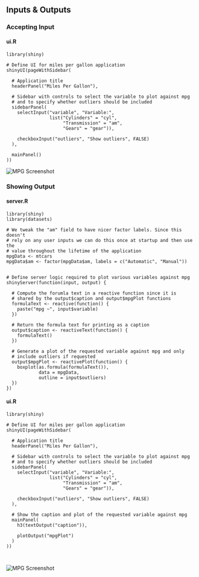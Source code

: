 

## Inputs & Outputs


### Accepting Input

#### ui.R

<pre><code class="r">library(shiny)

# Define UI for miles per gallon application
shinyUI(pageWithSidebar(

  # Application title
  headerPanel(&quot;Miles Per Gallon&quot;),

  # Sidebar with controls to select the variable to plot against mpg
  # and to specify whether outliers should be included
  sidebarPanel(
    selectInput(&quot;variable&quot;, &quot;Variable:&quot;,
                list(&quot;Cylinders&quot; = &quot;cyl&quot;, 
                     &quot;Transmission&quot; = &quot;am&quot;, 
                     &quot;Gears&quot; = &quot;gear&quot;)),

    checkboxInput(&quot;outliers&quot;, &quot;Show outliers&quot;, FALSE)
  ),

  mainPanel()
))
</code></pre>

![MPG Screenshot](screenshots/mpg-with-inputs.png)


### Showing Output

#### server.R

<pre><code class="r">library(shiny)
library(datasets)

# We tweak the &quot;am&quot; field to have nicer factor labels. Since this doesn&#39;t
# rely on any user inputs we can do this once at startup and then use the
# value throughout the lifetime of the application
mpgData &lt;- mtcars
mpgData$am &lt;- factor(mpgData$am, labels = c(&quot;Automatic&quot;, &quot;Manual&quot;))


# Define server logic required to plot various variables against mpg
shinyServer(function(input, output) {

  # Compute the forumla text in a reactive function since it is 
  # shared by the output$caption and output$mpgPlot functions
  formulaText &lt;- reactive(function() {
    paste(&quot;mpg ~&quot;, input$variable)
  })

  # Return the formula text for printing as a caption
  output$caption &lt;- reactiveText(function() {
    formulaText()
  })

  # Generate a plot of the requested variable against mpg and only 
  # include outliers if requested
  output$mpgPlot &lt;- reactivePlot(function() {
    boxplot(as.formula(formulaText()), 
            data = mpgData,
            outline = input$outliers)
  })
})
</code></pre>

#### ui.R

<pre><code class="r">library(shiny)

# Define UI for miles per gallon application
shinyUI(pageWithSidebar(

  # Application title
  headerPanel(&quot;Miles Per Gallon&quot;),

  # Sidebar with controls to select the variable to plot against mpg
  # and to specify whether outliers should be included
  sidebarPanel(
    selectInput(&quot;variable&quot;, &quot;Variable:&quot;,
                list(&quot;Cylinders&quot; = &quot;cyl&quot;, 
                     &quot;Transmission&quot; = &quot;am&quot;, 
                     &quot;Gears&quot; = &quot;gear&quot;)),

    checkboxInput(&quot;outliers&quot;, &quot;Show outliers&quot;, FALSE)
  ),

  # Show the caption and plot of the requested variable against mpg
  mainPanel(
    h3(textOutput(&quot;caption&quot;)),

    plotOutput(&quot;mpgPlot&quot;)
  )
))


</code></pre>

![MPG Screenshot](screenshots/mpg-with-outputs.png)